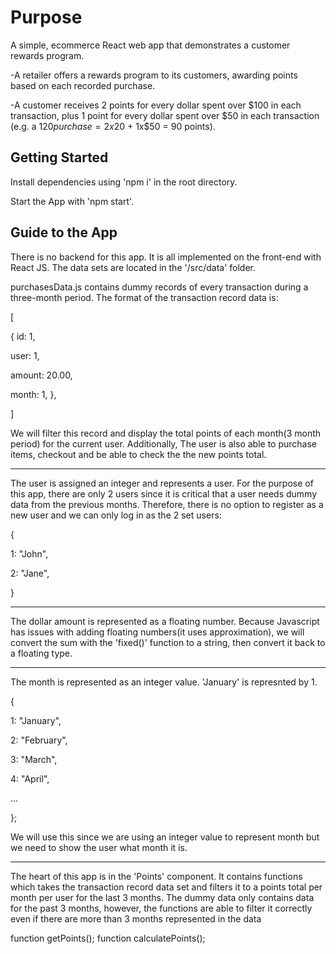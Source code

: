 # Purpose

A simple, ecommerce React web app that demonstrates a customer rewards program.

-A retailer offers a rewards program to its customers, awarding points based on each recorded purchase.

-A customer receives 2 points for every dollar spent over $100 in each transaction, plus 1 point for every dollar spent over $50 in each transaction
(e.g. a $120 purchase = 2x$20 + 1x$50 = 90 points).

## Getting Started

Install dependencies using 'npm i' in the root directory.

Start the App with 'npm start'.

## Guide to the App

There is no backend for this app. It is all implemented on the front-end with React JS.
The data sets are located in the '/src/data' folder.

purchasesData.js contains dummy records of every transaction during a three-month period.
The format of the transaction record data is:

[

{
id: 1,

user: 1,

amount: 20.00,

month: 1,
},

]

We will filter this record and display the total points of each month(3 month period) for the current user.
Additionally, The user is also able to purchase items, checkout and be able to check the the new points total.

--------------------------------------------------------------------------------------------------------------------------------------


The user is assigned an integer and represents a user. For the purpose of this app, there are only 2 users since it is critical that a user needs dummy data from the previous months. Therefore, there is no option to register as a new user and we can only log in as the 2 set users:

{

1: "John",

2: "Jane",

}

--------------------------------------------------------------------------------------------------------------------------------------


The dollar amount is represented as a floating number. Because Javascript has issues with adding floating numbers(it uses approximation),
we will convert the sum with the 'fixed()' function to a string, then convert it back to a floating type.


--------------------------------------------------------------------------------------------------------------------------------------


The month is represented as an integer value. 'January' is represnted by 1.

{

1: "January",

2: "February",

3: "March",

4: "April",

...

};


We will use this since we are using an integer value to represent month but we need to show the user what month it is.

--------------------------------------------------------------------------------------------------------------------------------------

The heart of this app is in the 'Points' component.
It contains functions which takes the transaction record data set and filters it to a points total per month per user for the last 3 months.
The dummy data only contains data for the past 3 months, however, the functions are able to filter it correctly even if there are more than 3 months represented in the data

function getPoints();
function calculatePoints();
